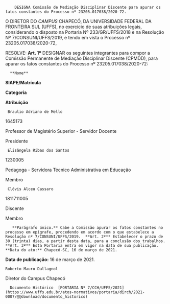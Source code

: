         DESIGNA Comissão de Mediação Disciplinar Discente para apurar os fatos constantes do Processo nº 23205.017038/2020-72.  

O DIRETOR DO *CAMPUS* CHAPECÓ, DA UNIVERSIDADE FEDERAL DA FRONTEIRA SUL (UFFS), no exercício de suas atribuições legais, considerando o disposto na Portaria Nº 233/GR/UFFS/2018 e na Resolução Nº 7/CONSUNI/UFFS/2019, e tendo em vista o Processo nº 23205.017038/2020-72,  
  
RESOLVE:  **Art. 1º** DESIGNAR os seguintes integrantes para compor a Comissão Permanente de Mediação Disciplinar Discente (CPMDD), para apurar os fatos constantes do Processo nº 23205.017038/2020-72:  
  
      **Nome**

   **SIAPE/Matrícula**

   **Categoria**

   **Atribuição**

     Braulio Adriano de Mello

   1645173

   Professor de Magistério Superior - Servidor Docente

   Presidente

     Elisângela Ribas dos Santos

   1230005

   Pedagoga - Servidora Técnico Administrativa em Educação

   Membro

     Clóvis Alceu Cassaro

   1811711005

   Discente

   Membro

       **Parágrafo único.** Cabe a Comissão apurar os fatos constantes no processo em epígrafe, procedendo em acordo com o que estabelece a Resolução nº 7/CONSUNI/UFFS/2019.  **Art. 2º** Estabelecer o prazo de 30 (trinta) dias, a partir desta data, para a conclusão dos trabalhos.  **Art. 3º** Esta Portaria entra em vigor na data de sua publicação.         **Data do ato:** Chapecó-SC, 16 de março de 2021.   
 **Data de publicação:**  16 de março de 2021. 

    Roberto Mauro Dallagnol   
 Diretor do Campus Chapecó 

      Documento Histórico  [PORTARIA Nº 7/CCH/UFFS/2021](https://www.uffs.edu.br/atos-normativos/portaria/dirch/2021-0007/@@download/documento_historico)     
      